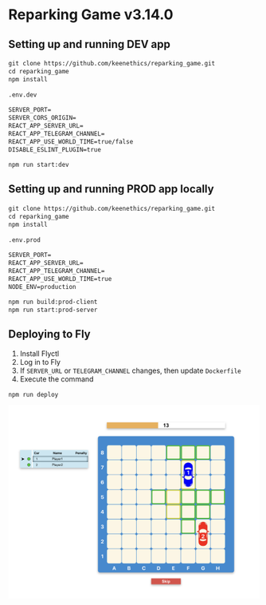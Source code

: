 # Reparking Game v3.14.0


## Setting up and running DEV app
```
git clone https://github.com/keenethics/reparking_game.git
cd reparking_game
npm install
```
`.env.dev`
```
SERVER_PORT=
SERVER_CORS_ORIGIN=
REACT_APP_SERVER_URL=
REACT_APP_TELEGRAM_CHANNEL=
REACT_APP_USE_WORLD_TIME=true/false
DISABLE_ESLINT_PLUGIN=true
```
```
npm run start:dev
```

## Setting up and running PROD app locally
```
git clone https://github.com/keenethics/reparking_game.git
cd reparking_game
npm install
```
`.env.prod`
```
SERVER_PORT=
REACT_APP_SERVER_URL=
REACT_APP_TELEGRAM_CHANNEL=
REACT_APP_USE_WORLD_TIME=true
NODE_ENV=production
```
```
npm run build:prod-client
npm run start:prod-server
```


## Deploying to Fly
1. Install Flyctl
2. Log in to Fly
3. If `SERVER_URL` or `TELEGRAM_CHANNEL` changes, then update `Dockerfile`
4. Execute the command
```
npm run deploy
```

![Game view](game_view.png)
